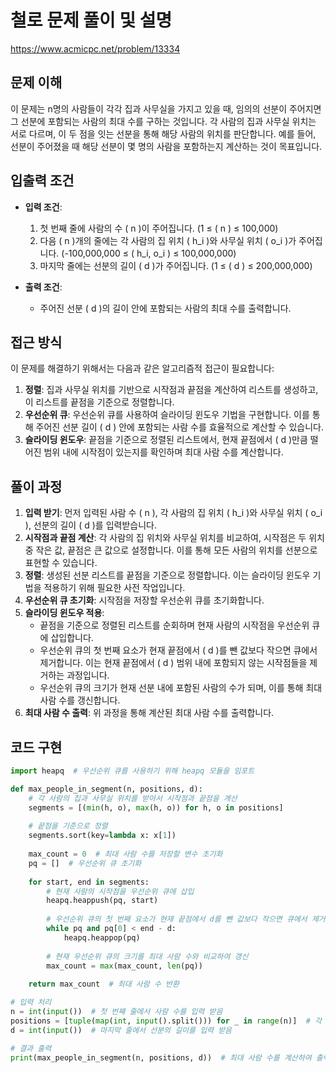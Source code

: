 # 철로 문제 풀이 및 설명 

https://www.acmicpc.net/problem/13334

## 문제 이해

이 문제는 n명의 사람들이 각각 집과 사무실을 가지고 있을 때, 임의의 선분이 주어지면 그 선분에 포함되는 사람의 최대 수를 구하는 것입니다. 각 사람의 집과 사무실 위치는 서로 다르며, 이 두 점을 잇는 선분을 통해 해당 사람의 위치를 판단합니다. 예를 들어, 선분이 주어졌을 때 해당 선분이 몇 명의 사람을 포함하는지 계산하는 것이 목표입니다.

## 입출력 조건

- **입력 조건**:
  1. 첫 번째 줄에 사람의 수 \( n \)이 주어집니다. (1 ≤ \( n \) ≤ 100,000)
  2. 다음 \( n \)개의 줄에는 각 사람의 집 위치 \( h_i \)와 사무실 위치 \( o_i \)가 주어집니다. (-100,000,000 ≤ \( h_i, o_i \) ≤ 100,000,000)
  3. 마지막 줄에는 선분의 길이 \( d \)가 주어집니다. (1 ≤ \( d \) ≤ 200,000,000)
  
- **출력 조건**:
  - 주어진 선분 \( d \)의 길이 안에 포함되는 사람의 최대 수를 출력합니다.

## 접근 방식

이 문제를 해결하기 위해서는 다음과 같은 알고리즘적 접근이 필요합니다:

1. **정렬**: 집과 사무실 위치를 기반으로 시작점과 끝점을 계산하여 리스트를 생성하고, 이 리스트를 끝점을 기준으로 정렬합니다.
2. **우선순위 큐**: 우선순위 큐를 사용하여 슬라이딩 윈도우 기법을 구현합니다. 이를 통해 주어진 선분 길이 \( d \) 안에 포함되는 사람 수를 효율적으로 계산할 수 있습니다.
3. **슬라이딩 윈도우**: 끝점을 기준으로 정렬된 리스트에서, 현재 끝점에서 \( d \)만큼 떨어진 범위 내에 시작점이 있는지를 확인하며 최대 사람 수를 계산합니다.

## 풀이 과정

1. **입력 받기**: 먼저 입력된 사람 수 \( n \), 각 사람의 집 위치 \( h_i \)와 사무실 위치 \( o_i \), 선분의 길이 \( d \)를 입력받습니다.
2. **시작점과 끝점 계산**: 각 사람의 집 위치와 사무실 위치를 비교하여, 시작점은 두 위치 중 작은 값, 끝점은 큰 값으로 설정합니다. 이를 통해 모든 사람의 위치를 선분으로 표현할 수 있습니다.
3. **정렬**: 생성된 선분 리스트를 끝점을 기준으로 정렬합니다. 이는 슬라이딩 윈도우 기법을 적용하기 위해 필요한 사전 작업입니다.
4. **우선순위 큐 초기화**: 시작점을 저장할 우선순위 큐를 초기화합니다.
5. **슬라이딩 윈도우 적용**:
   - 끝점을 기준으로 정렬된 리스트를 순회하며 현재 사람의 시작점을 우선순위 큐에 삽입합니다.
   - 우선순위 큐의 첫 번째 요소가 현재 끝점에서 \( d \)를 뺀 값보다 작으면 큐에서 제거합니다. 이는 현재 끝점에서 \( d \) 범위 내에 포함되지 않는 시작점들을 제거하는 과정입니다.
   - 우선순위 큐의 크기가 현재 선분 내에 포함된 사람의 수가 되며, 이를 통해 최대 사람 수를 갱신합니다.
6. **최대 사람 수 출력**: 위 과정을 통해 계산된 최대 사람 수를 출력합니다.

## 코드 구현
```python
import heapq  # 우선순위 큐를 사용하기 위해 heapq 모듈을 임포트

def max_people_in_segment(n, positions, d):
    # 각 사람의 집과 사무실 위치를 받아서 시작점과 끝점을 계산
    segments = [(min(h, o), max(h, o)) for h, o in positions]
    
    # 끝점을 기준으로 정렬
    segments.sort(key=lambda x: x[1])
    
    max_count = 0  # 최대 사람 수를 저장할 변수 초기화
    pq = []  # 우선순위 큐 초기화
    
    for start, end in segments:
        # 현재 사람의 시작점을 우선순위 큐에 삽입
        heapq.heappush(pq, start)
        
        # 우선순위 큐의 첫 번째 요소가 현재 끝점에서 d를 뺀 값보다 작으면 큐에서 제거
        while pq and pq[0] < end - d:
            heapq.heappop(pq)
        
        # 현재 우선순위 큐의 크기를 최대 사람 수와 비교하여 갱신
        max_count = max(max_count, len(pq))
    
    return max_count  # 최대 사람 수 반환

# 입력 처리
n = int(input())  # 첫 번째 줄에서 사람 수를 입력 받음
positions = [tuple(map(int, input().split())) for _ in range(n)]  # 각 사람의 집과 사무실 위치를 입력 받음
d = int(input())  # 마지막 줄에서 선분의 길이를 입력 받음

# 결과 출력
print(max_people_in_segment(n, positions, d))  # 최대 사람 수를 계산하여 출력
